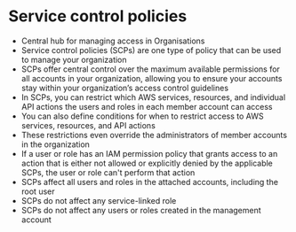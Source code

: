 
# Service control policies
- Central hub for managing access in Organisations
- Service control policies (SCPs) are one type of policy that can be used to manage your organization
- SCPs offer central control over the maximum available permissions for all accounts in your organization, allowing you 
  to ensure your accounts stay within your organization’s access control guidelines 
- In SCPs, you can restrict which AWS services, resources, and individual API actions the users and roles in each member 
  account can access
- You can also define conditions for when to restrict access to AWS services, resources, and API actions
- These restrictions even override the administrators of member accounts in the organization 
- If a user or role has an IAM permission policy that grants access to an action that is either not allowed or explicitly 
  denied by the applicable SCPs, the user or role can't perform that action 
- SCPs affect all users and roles in the attached accounts, including the root user 
- SCPs do not affect any service-linked role
- SCPs do not affect any users or roles created in the management account